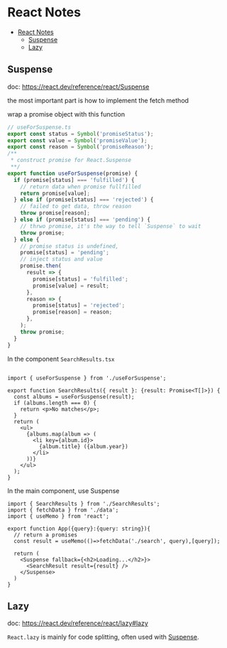 # React Notes

- [React Notes](#react-notes)
  - [Suspense](#suspense)
  - [Lazy](#lazy)


## Suspense

doc: https://react.dev/reference/react/Suspense

the most important part is how to implement the fetch method


wrap a promise object with this function

```ts
// useForSuspense.ts
export const status = Symbol('promiseStatus');
export const value = Symbol('promiseValue');
export const reason = Symbol('promiseReason');
/**
 * construct promise for React.Suspense
 **/  
export function useForSuspense(promise) {
  if (promise[status] === 'fulfilled') {
    // return data when promise fullfilled
    return promise[value];
  } else if (promise[status] === 'rejected') {
    // failed to get data, throw reason
    throw promise[reason];
  } else if (promise[status] === 'pending') {
    // thrwo promise, it's the way to tell `Suspense` to wait
    throw promise;
  } else {
    // promise status is undefined,
    promise[status] = 'pending';
    // inject status and value
    promise.then(
      result => {
        promise[status] = 'fulfilled';
        promise[value] = result;
      },
      reason => {
        promise[status] = 'rejected';
        promise[reason] = reason;
      },      
    );
    throw promise;
  }
}
```

In the component `SearchResults.tsx`

```tsx

import { useForSuspense } from './useForSuspense';

export function SearchResults({ result }: {result: Promise<T[]>}) {
  const albums = useForSuspense(result);
  if (albums.length === 0) {
    return <p>No matches</p>;
  }
  return (
    <ul>
      {albums.map(album => (
        <li key={album.id}>
          {album.title} ({album.year})
        </li>
      ))}
    </ul>
  );
}

```

In the main component, use Suspense

```tsx
import { SearchResults } from './SearchResults';
import { fetchData } from './data';
import { useMemo } from 'react';

export function App({query}:{query: string}){
  // return a promises
  const result = useMemo(()=>fetchData('./search', query),[query]);

  return (
    <Suspense fallback={<h2>Loading...</h2>}>
      <SearchResult result={result} />
    </Suspense>
  )
}

```

## Lazy

doc: https://react.dev/reference/react/lazy#lazy

`React.lazy` is mainly for code splitting, often used with [Suspense](https://react.dev/reference/react/Suspense).
